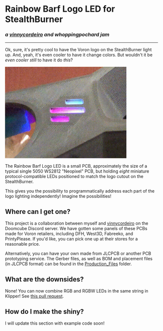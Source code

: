 # Rainbow Barf Logo LED for StealthBurner

### *a [vinnycordeiro](https://github.com/VinnyCordeiro/) and whoppingpochard jam*

-----------

Ok, sure, it's pretty cool to have the Voron logo on the StealthBurner light up. And, yeah, it's even cooler to have it change colors. But wouldn't it be *even cooler still* to have it do *this*?

<img src="./Images/rainbow_logo.gif" width=400>

The Rainbow Barf Logo LED is a small PCB, approximately the size of a typical single 5050 WS2812 "Neopixel" PCB, but holding *eight* miniature protocol-compatible LEDs positioned to match the logo cutout on the StealthBurner.

This gives you the possibility to programmatically address each part of the logo lighting independently! Imagine the possibilities!


## Where can I get one?

This project is a collaboration between myself and [vinnycordeiro](https://github.com/VinnyCordeiro/) on the Doomcube Discord server. We have gotten some panels of these PCBs made for Voron retailers, including DFH, West3D, Fabreeko, and PrintyPlease. If you'd like, you can pick one up at their stores for a reasonable price.

Alternatively, you can have your own made from JLCPCB or another PCB prototyping service. The Gerber files, as well as BOM and placement files (in JLCPCB format) can be found in the [Production_Files]('./Production_Files') folder.


## What are the downsides?

None! You can now combine RGB and RGBW LEDs in the same string in Klipper! See [this pull request](https://github.com/Klipper3d/klipper/pull/5409). 


## How do I make the shiny?

I will update this section with example code soon!